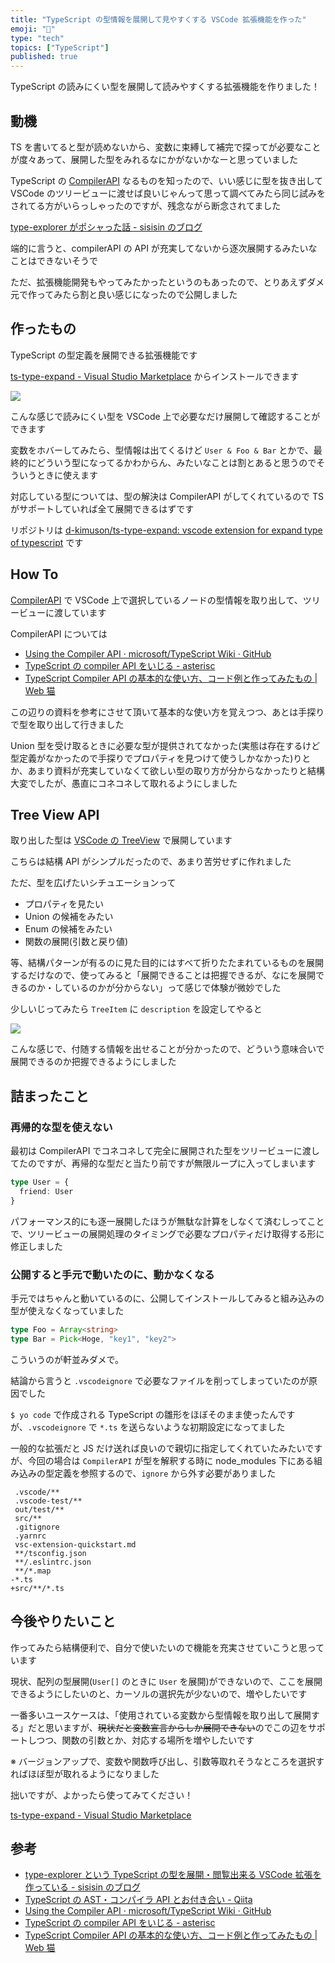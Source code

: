 ```yaml
---
title: "TypeScript の型情報を展開して見やすくする VSCode 拡張機能を作った"
emoji: "🌟"
type: "tech"
topics: ["TypeScript"]
published: true
---
```


TypeScript の読みにくい型を展開して読みやすくする拡張機能を作りました！

## 動機

TS を書いてると型が読めないから、変数に束縛して補完で探ってが必要なことが度々あって、展開した型をみれるなにかがないかなーと思っていました

TypeScript の [CompilerAPI](https://github.com/Microsoft/TypeScript/wiki/Using-the-Compiler-API) なるものを知ったので、いい感じに型を抜き出して VSCode のツリービューに渡せば良いじゃんって思って調べてみたら同じ試みをされてる方がいらっしゃったのですが、残念ながら断念されてました

[type-explorer がポシャった話 - sisisin のブログ](https://sisisin.hateblo.jp/entry/2020/09/12/174228)

端的に言うと、compilerAPI の API が充実してないから逐次展開するみたいなことはできないそうで

ただ、拡張機能開発もやってみたかったというのもあったので、とりあえずダメ元で作ってみたら割と良い感じになったので公開しました

## 作ったもの

TypeScript の型定義を展開できる拡張機能です

[ts-type-expand - Visual Studio Marketplace](https://marketplace.visualstudio.com/items?itemName=kimuson.ts-type-expand) からインストールできます

![](https://storage.googleapis.com/zenn-user-upload/8kr3n3tx3ymlfxzg992z1u8ud3kw)

こんな感じで読みにくい型を VSCode 上で必要なだけ展開して確認することができます

変数をホバーしてみたら、型情報は出てくるけど `User & Foo & Bar` とかで、最終的にどういう型になってるかわからん、みたいなことは割とあると思うのでそういうときに使えます

対応している型については、型の解決は CompilerAPI がしてくれているので TS がサポートしていれば全て展開できるはずです

リポジトリは [d-kimuson/ts-type-expand: vscode extension for expand type of typescript](https://github.com/d-kimuson/ts-type-expand) です

## How To

[CompilerAPI](https://github.com/Microsoft/TypeScript/wiki/Using-the-Compiler-API) で VSCode 上で選択しているノードの型情報を取り出して、ツリービューに渡しています

CompilerAPI については

- [Using the Compiler API · microsoft/TypeScript Wiki · GitHub](https://github.com/Microsoft/TypeScript/wiki/Using-the-Compiler-API#using-the-type-checker)
- [TypeScript の compiler API をいじる - asterisc](http://akito0107.hatenablog.com/entry/2018/12/23/020323)
- [TypeScript Compiler API の基本的な使い方、コード例と作ってみたもの \| Web 猫](https://katashin.info/2018/02/24/221)

この辺りの資料を参考にさせて頂いて基本的な使い方を覚えつつ、あとは手探りで型を取り出して行きました

Union 型を受け取るときに必要な型が提供されてなかった(実態は存在するけど型定義がなかったので手探りでプロパティを見つけて使うしかなかった)りとか、あまり資料が充実していなくて欲しい型の取り方が分からなかったりと結構大変でしたが、愚直にコネコネして取れるようにしました

## Tree View API

取り出した型は [VSCode の TreeView](https://code.visualstudio.com/api/extension-guides/tree-view) で展開しています

こちらは結構 API がシンプルだったので、あまり苦労せずに作れました

ただ、型を広げたいシチュエーションって

- プロパティを見たい
- Union の候補をみたい
- Enum の候補をみたい
- 関数の展開(引数と戻り値)

等、結構パターンが有るのに見た目的にはすべて折りたたまれているものを展開するだけなので、使ってみると「展開できることは把握できるが、なにを展開できるのか・しているのかが分からない」って感じで体験が微妙でした

少しいじってみたら `TreeItem` に `description` を設定してやると

![](https://storage.googleapis.com/zenn-user-upload/kfeg8zn69gg1qv3ra6c706l653et)

こんな感じで、付随する情報を出せることが分かったので、どういう意味合いで展開できるのか把握できるようにしました

## 詰まったこと

### 再帰的な型を使えない

最初は CompilerAPI でコネコネして完全に展開された型をツリービューに渡してたのですが、再帰的な型だと当たり前ですが無限ループに入ってしまいます

```ts
type User = {
  friend: User
}
```

パフォーマンス的にも逐一展開したほうが無駄な計算をしなくて済むしってことで、ツリービューの展開処理のタイミングで必要なプロパティだけ取得する形に修正しました

### 公開すると手元で動いたのに、動かなくなる

手元ではちゃんと動いているのに、公開してインストールしてみると組み込みの型が使えなくなっていました

```ts
type Foo = Array<string>
type Bar = Pick<Hoge, "key1", "key2">
```

こういうのが軒並みダメで。

結論から言うと `.vscodeignore` で必要なファイルを削ってしまっていたのが原因でした

`$ yo code` で作成される TypeScript の雛形をほぼそのまま使ったんですが、`.vscodeignore` で `*.ts` を送らないような初期設定になってました

一般的な拡張だと JS だけ送れば良いので親切に指定してくれていたみたいですが、今回の場合は `CompilerAPI` が型を解釈する時に node_modules 下にある組み込みの型定義を参照するので、`ignore` から外す必要がありました

```diff:.gitignore
 .vscode/**
 .vscode-test/**
 out/test/**
 src/**
 .gitignore
 .yarnrc
 vsc-extension-quickstart.md
 **/tsconfig.json
 **/.eslintrc.json
 **/*.map
-*.ts
+src/**/*.ts
```

## 今後やりたいこと

作ってみたら結構便利で、自分で使いたいので機能を充実させていこうと思っています

現状、配列の型展開(`User[]` のときに `User` を展開)ができないので、ここを展開できるようにしたいのと、カーソルの選択先が少ないので、増やしたいです

一番多いユースケースは、「使用されている変数から型情報を取り出して展開する」だと思いますが、~~現状だと変数宣言からしか展開できない~~のでこの辺をサポートしつつ、関数の引数とか、対応する場所を増やしたいです

※ バージョンアップで、変数や関数呼び出し、引数等取れそうなところを選択すればほぼ型が取れるようになりました

拙いですが、よかったら使ってみてください！

[ts-type-expand - Visual Studio Marketplace](https://marketplace.visualstudio.com/items?itemName=kimuson.ts-type-expand)

## 参考

- [type-explorer という TypeScript の型を展開・閲覧出来る VSCode 拡張を作っている - sisisin のブログ](https://sisisin.hateblo.jp/entry/2020/08/12/005305)
- [TypeScript の AST・コンパイラ API とお付き合い - Qiita](https://qiita.com/sisisin/items/eac8381563097334c4e2)
- [Using the Compiler API · microsoft/TypeScript Wiki · GitHub](https://github.com/Microsoft/TypeScript/wiki/Using-the-Compiler-API)
- [TypeScript の compiler API をいじる - asterisc](http://akito0107.hatenablog.com/entry/2018/12/23/020323)
- [TypeScript Compiler API の基本的な使い方、コード例と作ってみたもの \| Web 猫](https://katashin.info/2018/02/24/221)
